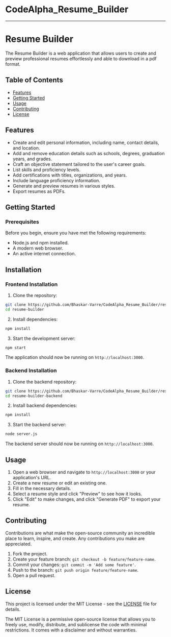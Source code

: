 # CodeAlpha_Resume_Builder


---

# Resume Builder

The Resume Builder is a web application that allows users to create and preview professional resumes effortlessly and able to download in a pdf format.

## Table of Contents

- [Features](#features)
- [Getting Started](#getting-started)
- [Usage](#usage)
- [Contributing](#contributing)
- [License](#license)

## Features

- Create and edit personal information, including name, contact details, and location.
- Add and remove education details such as schools, degrees, graduation years, and grades.
- Craft an objective statement tailored to the user's career goals.
- List skills and proficiency levels.
- Add certifications with titles, organizations, and years.
- Include language proficiency information.
- Generate and preview resumes in various styles.
- Export resumes as PDFs.

## Getting Started

### Prerequisites

Before you begin, ensure you have met the following requirements:

- Node.js and npm installed.
- A modern web browser.
- An active internet connection.

## Installation

### Frontend Installation

1. Clone the repository:

```bash
git clone https://github.com/Bhaskar-Varre/CodeAlpha_Resume_Builder/resume-builder.git
cd resume-builder
```

2. Install dependencies:

```bash
npm install
```

3. Start the development server:

```bash
npm start
```

The application should now be running on `http://localhost:3000`.

### Backend Installation

1. Clone the backend repository:

```bash
git clone https://github.com/Bhaskar-Varre/CodeAlpha_Resume_Builder/resume-builder-backend.git
cd resume-builder-backend
```

2. Install backend dependencies:

```bash
npm install
```

3. Start the backend server:

```bash
node server.js
```

The backend server should now be running on `http://localhost:3000`.





## Usage

1. Open a web browser and navigate to `http://localhost:3000` or your application's URL.
2. Create a new resume or edit an existing one.
3. Fill in the necessary details.
4. Select a resume style and click "Preview" to see how it looks.
5. Click "Edit" to make changes, and click "Generate PDF" to export your resume.




## Contributing

Contributions are what make the open-source community an incredible place to learn, inspire, and create. Any contributions you make are appreciated.

1. Fork the project.
2. Create your feature branch: `git checkout -b feature/feature-name`.
3. Commit your changes: `git commit -m 'Add some feature'`.
4. Push to the branch: `git push origin feature/feature-name`.
5. Open a pull request.

## License

This project is licensed under the MIT License - see the [LICENSE](LICENSE) file for details.

The MIT License is a permissive open-source license that allows you to freely use, modify, distribute, and sublicense the code with minimal restrictions. It comes with a disclaimer and without warranties.
